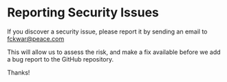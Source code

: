 # Reporting Security Issues

If you discover a security issue, please report it by sending an email to fckwar@peace.com

This will allow us to assess the risk, and make a fix available before we add a bug report to the GitHub repository.

Thanks!
